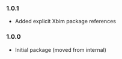 ### 1.0.1
- Added explicit Xbim package references

### 1.0.0
- Initial package (moved from internal)